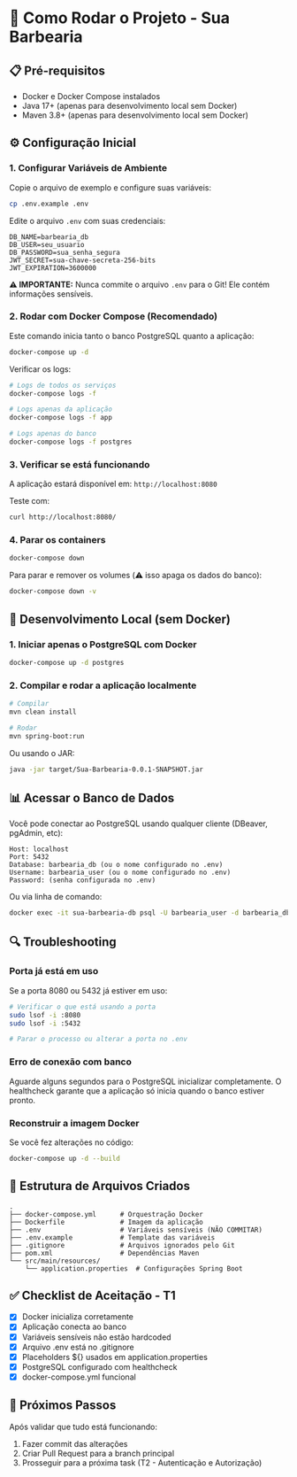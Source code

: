 # 🚀 Como Rodar o Projeto - Sua Barbearia

## 📋 Pré-requisitos

- Docker e Docker Compose instalados
- Java 17+ (apenas para desenvolvimento local sem Docker)
- Maven 3.8+ (apenas para desenvolvimento local sem Docker)

## ⚙️ Configuração Inicial

### 1. Configurar Variáveis de Ambiente

Copie o arquivo de exemplo e configure suas variáveis:

```bash
cp .env.example .env
```

Edite o arquivo `.env` com suas credenciais:

```env
DB_NAME=barbearia_db
DB_USER=seu_usuario
DB_PASSWORD=sua_senha_segura
JWT_SECRET=sua-chave-secreta-256-bits
JWT_EXPIRATION=3600000
```

**⚠️ IMPORTANTE:** Nunca commite o arquivo `.env` para o Git! Ele contém informações sensíveis.

### 2. Rodar com Docker Compose (Recomendado)

Este comando inicia tanto o banco PostgreSQL quanto a aplicação:

```bash
docker-compose up -d
```

Verificar os logs:

```bash
# Logs de todos os serviços
docker-compose logs -f

# Logs apenas da aplicação
docker-compose logs -f app

# Logs apenas do banco
docker-compose logs -f postgres
```

### 3. Verificar se está funcionando

A aplicação estará disponível em: `http://localhost:8080`

Teste com:

```bash
curl http://localhost:8080/
```

### 4. Parar os containers

```bash
docker-compose down
```

Para parar e remover os volumes (⚠️ isso apaga os dados do banco):

```bash
docker-compose down -v
```

## 🔧 Desenvolvimento Local (sem Docker)

### 1. Iniciar apenas o PostgreSQL com Docker

```bash
docker-compose up -d postgres
```

### 2. Compilar e rodar a aplicação localmente

```bash
# Compilar
mvn clean install

# Rodar
mvn spring-boot:run
```

Ou usando o JAR:

```bash
java -jar target/Sua-Barbearia-0.0.1-SNAPSHOT.jar
```

## 📊 Acessar o Banco de Dados

Você pode conectar ao PostgreSQL usando qualquer cliente (DBeaver, pgAdmin, etc):

```
Host: localhost
Port: 5432
Database: barbearia_db (ou o nome configurado no .env)
Username: barbearia_user (ou o nome configurado no .env)
Password: (senha configurada no .env)
```

Ou via linha de comando:

```bash
docker exec -it sua-barbearia-db psql -U barbearia_user -d barbearia_db
```

## 🔍 Troubleshooting

### Porta já está em uso

Se a porta 8080 ou 5432 já estiver em uso:

```bash
# Verificar o que está usando a porta
sudo lsof -i :8080
sudo lsof -i :5432

# Parar o processo ou alterar a porta no .env
```

### Erro de conexão com banco

Aguarde alguns segundos para o PostgreSQL inicializar completamente. O healthcheck garante que a aplicação só inicia quando o banco estiver pronto.

### Reconstruir a imagem Docker

Se você fez alterações no código:

```bash
docker-compose up -d --build
```

## 📁 Estrutura de Arquivos Criados

```
.
├── docker-compose.yml      # Orquestração Docker
├── Dockerfile              # Imagem da aplicação
├── .env                    # Variáveis sensíveis (NÃO COMMITAR)
├── .env.example            # Template das variáveis
├── .gitignore              # Arquivos ignorados pelo Git
├── pom.xml                 # Dependências Maven
└── src/main/resources/
    └── application.properties  # Configurações Spring Boot
```

## ✅ Checklist de Aceitação - T1

- [x] Docker inicializa corretamente
- [x] Aplicação conecta ao banco
- [x] Variáveis sensíveis não estão hardcoded
- [x] Arquivo .env está no .gitignore
- [x] Placeholders ${} usados em application.properties
- [x] PostgreSQL configurado com healthcheck
- [x] docker-compose.yml funcional

## 🎯 Próximos Passos

Após validar que tudo está funcionando:

1. Fazer commit das alterações
2. Criar Pull Request para a branch principal
3. Prosseguir para a próxima task (T2 - Autenticação e Autorização)

